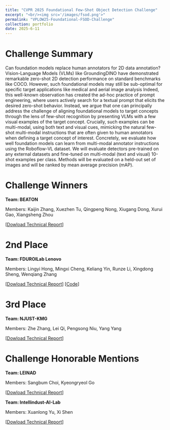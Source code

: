 ```yaml
---
title: "CVPR 2025 Foundational Few-Shot Object Detection Challenge"
excerpt: "<br/><img src='/images/fsod.png'>"
permalink: "VPLOW25-Foundational-FSOD-Challenge"
collection: portfolio
date: 2025-6-11
---
```


# Challenge Summary
Can foundation models replace human annotators for 2D data annotation? Vision-Language Models (VLMs) like GroundingDINO have demonstrated remarkable zero-shot 2D detection performance on standard benchmarks like COCO. However, such foundational models may still be sub-optimal for specific target applications like medical and aerial image analysis Indeed, this well-known observation has created the ad-hoc practice of prompt engineering, where users actively search for a textual prompt that elicits the desired zero-shot behavior. Instead, we argue that one can principally address the challenge of aligning foundational models to target concepts through the lens of few-shot recognition by presenting VLMs with a few visual examples of the target concept. Crucially, such examples can be multi-modal, using both text and visual cues, mimicking the natural few-shot multi-modal instructions that are often given to human annotators when defining a target concept of interest. Concretely, we evaluate how well foundation models can learn from multi-modal annotator instructions using the Roboflow-VL dataset. We will evaluate detectors pre-trained on any external datasets and fine-tuned on multi-modal (text and visual) 10-shot examples per class. Methods will be evaluated on a held-out set of images and will be ranked by mean average precision (mAP).

# Challenge Winners
**Team: BEATON**

Members: Kaijin Zhang, Xuezhen Tu, Qingpeng Nong, Xiugang Dong, Xurui Gao, Xiangsheng Zhou

[[Dowload Technical Report](https://neeharperi.com/files/beaton_techreport_cvprw25.pdf)]

# 2nd Place
**Team: FDUROILab Lenovo**

Members: Lingyi Hong, Mingxi Cheng, Keliang Yin, Runze Li, Xingdong Sheng, Wenqiang Zhang

[[Dowload Technical Report](https://neeharperi.com/files/fduroilab_techreport_cvprw25.pdf)]
[[Code](https://github.com/omnipotent13/FDUROILab_Lenovo_Roboflow-20VL)]

# 3rd Place
**Team: NJUST-KMG**

Members: Zhe Zhang, Lei Qi, Pengsong Niu, Yang Yang

[[Dowload Technical Report](https://neeharperi.com/files/njustkmg_techreport_cvprw25.pdf)]


# Challenge Honorable Mentions
**Team: LEINAD**

Members: Sangbum Choi, Kyeongryeol Go

[[Dowload Technical Report](https://neeharperi.com/files/leinad_techreport_cvprw25.pdf)]

**Team: Intellindust-AI-Lab**

Members: Xuanlong Yu, Xi Shen

[[Dowload Technical Report](https://neeharperi.com/files/intellindust_ai_techreport_cvprw25.pdf)]
